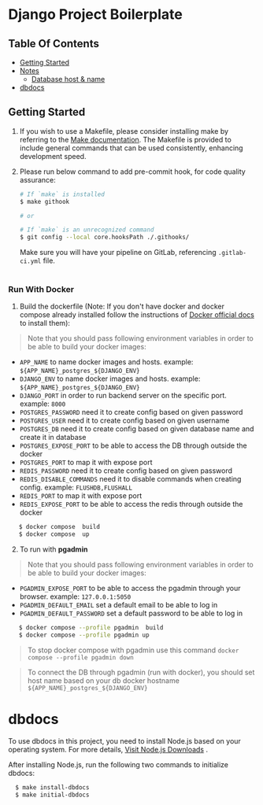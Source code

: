 # Django Project Boilerplate

## Table Of Contents

- [Getting Started](#getting-started)
- [Notes](#notes)
    - [Database host & name](#database-host--name)
- [dbdocs](#dbdocs)

## Getting Started

1. If you wish to use a Makefile, please consider installing make by referring to
   the [Make documentation](https://www.gnu.org/software/make/).
   The Makefile is provided to include general commands that can be used consistently, enhancing development speed.

2. Please run below command to add pre-commit hook, for code quality assurance:
    ```bash
    # If `make` is installed
    $ make githook

    # or

    # If `make` is an unrecognized command
    $ git config --local core.hooksPath ./.githooks/
    ```
   Make sure you will have your pipeline on GitLab, referencing `.gitlab-ci.yml` file.<br><br>

### Run With Docker

1. Build the dockerfile (Note: If you don't have docker and docker compose already installed follow the instructions
   of [Docker official docs](https://docs.docker.com/compose/install/) to install them):

> Note that you should pass following environment variables in order to be able to build your docker images:

- `APP_NAME` to name docker images and hosts. example: `${APP_NAME}_postgres_${DJANGO_ENV}`
- `DJANGO_ENV`  to name docker images and hosts. example: `${APP_NAME}_postgres_${DJANGO_ENV}`
- `DJANGO_PORT` in order to run backend server on the specific port. example: `8000`
- `POSTGRES_PASSWORD` need it to create config based on given password
- `POSTGRES_USER` need it to create config based on given username
- `POSTGRES_DB` need it to create config based on given database name and create it in database
- `POSTGRES_EXPOSE_PORT` to be able to access the DB through outside the docker
- `POSTGRES_PORT` to map it with expose port
- `REDIS_PASSWORD` need it to create config based on given password
- `REDIS_DISABLE_COMMANDS` need it to disable commands when creating config. example: `FLUSHDB,FLUSHALL`
- `REDIS_PORT` to map it with expose port
- `REDIS_EXPOSE_PORT` to be able to access the redis through outside the docker

 ```bash
    $ docker compose  build
    $ docker compose  up
 ```

2. To run with **pgadmin**

> Note that you should pass following environment variables in order to be able to build your docker images:

- `PGADMIN_EXPOSE_PORT` to be able to access the pgadmin through your browser. example: `127.0.0.1:5050`
- `PGADMIN_DEFAULT_EMAIL` set a default email to be able to log in
- `PGADMIN_DEFAULT_PASSWORD` set a default password to be able to log in

 ```bash
    $ docker compose --profile pgadmin  build
    $ docker compose --profile pgadmin up
 ```

> To stop docker compose with pgadmin use this command `docker compose --profile pgadmin down`

> To connect the DB through pgadmin (run with docker), you should set host name based on your db docker
> hostname `${APP_NAME}_postgres_${DJANGO_ENV}`

# dbdocs

To use dbdocs in this project, you need to install Node.js based on your operating system.
For more details, [Visit Node.js Downloads](https://nodejs.org/en/download) .

After installing Node.js, run the following two commands to initialize dbdocs:

```bash
  $ make install-dbdocs
  $ make initial-dbdocs
```

